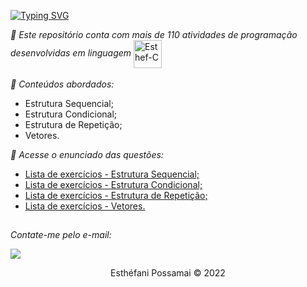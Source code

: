<div>

[![Typing SVG](https://readme-typing-svg.herokuapp.com?font=Inconsolata&size=30&color=B695C3&lines=Atividades+em+linguagem+C)](https://git.io/typing-svg)
</div>
<div>
  <em>🔭 Este repositório conta com mais de 110 atividades de programação desenvolvidas em linguagem </em>
   <img align="center" alt="Esthef-C" height="45" width="45" src="https://cdn.jsdelivr.net/gh/devicons/devicon/icons/c/c-plain.svg">
  </div>
  <br>
  <em>📌 Conteúdos abordados:</em>
<ul>
  <li>Estrutura Sequencial;</li>
  <li>Estrutura Condicional;</li>
  <li>Estrutura de Repetição;</li>
  <li>Vetores.</li>
</ul>
</div>

<div>
  <p><em>📌 Acesse o enunciado das questões:</em></p>
  <ul>
  <li><a href="https://drive.google.com/file/d/1NksE3-5KxsI0dhymegg4b1hWuKGY3GrN/view?usp=sharing" target="_blank">Lista de exercícios - Estrutura Sequencial;</a></li>
  <li><a href="https://drive.google.com/file/d/1o4j6Y49_BKbDAC6tyR6dECWPB4uO4I8A/view?usp=sharing" target="_blank">Lista de exercícios - Estrutura Condicional;</a></li>
  <li><a href="https://drive.google.com/file/d/1MLSsiZ0H0gcMdI_1V9aetW33TP8NcaAp/view?usp=sharing" target="_blank">Lista de exercícios - Estrutura de Repetição;</a></li>
  <li><a href="https://drive.google.com/file/d/1LgwrxA4tdEvoccCTZhboS6Hmwr7pZL_j/view?usp=sharing" target="_blank">Lista de exercícios - Vetores.</a></li>
</div>

##
  <div>
    <p><em>Contate-me pelo e-mail: </em></p>
    <a href = "mailto: esthefani_possamai@hotmail.com" target="_blank"><img src="https://img.shields.io/badge/-Gmail-%23333?style=for-the-badge&logo=gmail&logoColor=white" target="_blank"></a>
  </div>
  <div align="center">
   <footer>
    <p>Esthéfani Possamai &copy; 2022</p>
   </footer>
   </div>
